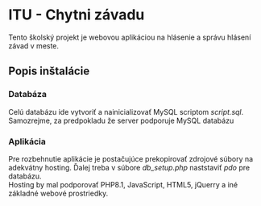 # ITU - Chytni závadu
Tento školský projekt je webovou aplikáciou na hlásenie a správu hlásení závad v meste.
## Popis inštalácie
### Databáza
Celú databázu ide vytvoriť a nainicializovať MySQL scriptom *script.sql*. Samozrejme, za predpokladu že server podporuje MySQL databázu
### Aplikácia
Pre rozbehnutie aplikácie je postačujúce prekopirovať zdrojové súbory na adekvátny hosting. Ďalej treba v súbore *db_setup.php* naststaviť *pdo* pre databázu.<br>
Hosting by mal podporovať PHP8.1, JavaScript, HTML5, jQuerry a iné základné webové prostriedky.
